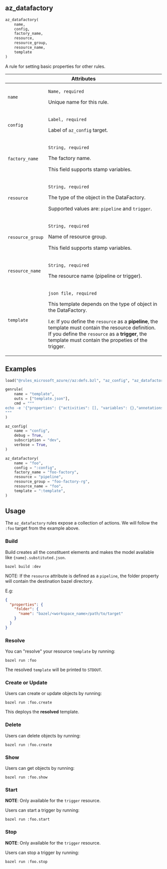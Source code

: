 <a name="az_datafactory"></a>
## az_datafactory

```python
az_datafactory(
    name,
    config,
    factory_name,
    resource,
    resource_group,
    resource_name,
    template
)
```

A rule for setting basic properties for other rules.

<table class="table table-condensed table-bordered table-params">
  <colgroup>
    <col class="col-param" />
    <col class="param-description" />
  </colgroup>
  <thead>
    <tr>
      <th colspan="2">Attributes</th>
    </tr>
  </thead>
  <tbody>
    <tr>
      <td><code>name</code></td>
      <td>
        <p><code>Name, required</code></p>
        <p>Unique name for this rule.</p>
      </td>
    </tr>
    <tr>
      <td><code>config</code></td>
      <td>
        <p><code>Label, required</code></p>
        <p>Label of <code>az_config</code> target.</p>
      </td>
    </tr>
    <tr>
      <td><code>factory_name</code></td>
      <td>
        <p><code>String, required</code></p>
        <p>The factory name.</p>
        <p>This field supports stamp variables.</p>
      </td>
    </tr>
    <tr>
      <td><code>resource</code></td>
      <td>
        <p><code>String, required</code></p>
        <p>The type of the object in the DataFactory.</p>
        <p>Supported values ​​are: <code>pipeline</code> and <code>trigger</code>.<p>
      </td>
    </tr>
    <tr>
      <td><code>resource_group</code></td>
      <td>
        <p><code>String, required</code></p>
        <p>Name of resource group.</p>
        <p>This field supports stamp variables.</p>
      </td>
    </tr>
    <tr>
      <td><code>resource_name</code></td>
      <td>
        <p><code>String, required</code></p>
        <p>The resource name (pipeline or trigger).</p>
      </td>
    </tr>
    <tr>
      <td><code>template</code></td>
      <td>
        <p><code>json file, required</code></p>
        <p>This template depends on the type of object in the DataFactory.</p>
        <p>
        I.e: If you define the <code>resource</code> as a <b>pipeline</b>, the template must contain the resource definition.
        If you define the <code>resource</code> as a <b>trigger</b>, the template must contain the propeties of the trigger.
        </p>
      </td>
    </tr>
  </tbody>
</table>

## Examples

```python
load("@rules_microsoft_azure//az:defs.bzl", "az_config", "az_datafactory")

genrule(
    name = "template",
    outs = ["template.json"],
    cmd = """
echo -e '{"properties": {"activities": [], "variables": {},"annotations": []}}' > \"$@\"
"""
)

az_config(
    name = "config",
    debug = True,
    subscription = "dev",
    verbose = True,
)

az_datafactory(
    name = "foo",
    config = ":config",
    factory_name = "foo-factory",
    resource = "pipeline",
    resource_group = "foo-factory-rg",
    resource_name = "foo",
    template = ":template",
)
```

## Usage

The `az_datafactory` rules expose a collection of actions. We will follow the `:foo`
target from the example above.

### Build
Build creates all the constituent elements and makes the model available like `{name}.substituted.json`.

```shell
bazel build :dev
```

NOTE: If the `resource` attribute is defined as a `pipeline`, the folder property will contain the destination bazel directory.

E.g:
```json
{
  "properties": {
    "folder": {
      "name": "bazel/<workspace_name>/path/to/target"
    }
  }
}
```

### Resolve

You can "resolve" your resource `template` by running:

```shell
bazel run :foo
```

The resolved `template` will be printed to `STDOUT`.

### Create or Update

Users can create or update objects by running:

```shell
bazel run :foo.create
```

This deploys the **resolved** template.

### Delete

Users can delete objects by running:

```shell
bazel run :foo.create
```

### Show

Users can get objects by running:

```shell
bazel run :foo.show
```

### Start

**NOTE**: Only available for the `trigger` resource.

Users can start a trigger by running:

```shell
bazel run :foo.start
```

### Stop

**NOTE**: Only available for the `trigger` resource.

Users can stop a trigger by running:

```shell
bazel run :foo.stop
```
